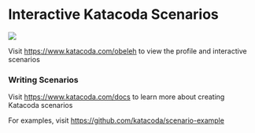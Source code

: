 # Interactive Katacoda Scenarios

[![](http://shields.katacoda.com/katacoda/obeleh/count.svg)](https://www.katacoda.com/obeleh "Get your profile on Katacoda.com")

Visit https://www.katacoda.com/obeleh to view the profile and interactive scenarios

### Writing Scenarios
Visit https://www.katacoda.com/docs to learn more about creating Katacoda scenarios

For examples, visit https://github.com/katacoda/scenario-example
